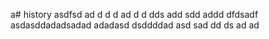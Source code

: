 a# history
asdfsd
ad
d
d
d
ad
d
d
dds
add
sdd
addd
dfdsadf
asdasddadadsadad
adadasd
dsddddad
asd
sad
dd
ds
ad
ad
